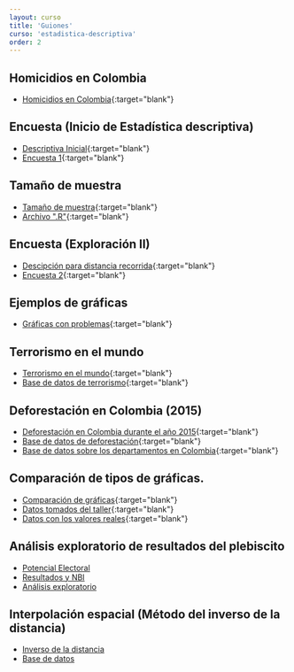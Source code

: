 ```yaml
---
layout: curso
title: 'Guiones'
curso: 'estadistica-descriptiva'
order: 2
---
```



## Homicidios en Colombia

- [Homicidios en Colombia](./guiones/HomicidiosColombia2014.html){:target="blank"}

## Encuesta (Inicio de Estadística descriptiva)

- [Descriptiva Inicial](./guiones/encuesta201602.html){:target="blank"}
- [Encuesta 1](./basesdedatos/encuesta201602_1.xlsx){:target="blank"}

## Tamaño de muestra

- [Tamaño de muestra](./guiones/tammuest.html){:target="blank"}
- [Archivo ".R"](./guiones/tammuest.R){:target="blank"}

## Encuesta (Exploración II)

- [Descipción para distancia recorrida](./guiones/encuesta201602_2.html){:target="blank"}
- [Encuesta 2](./basesdedatos/encuesta201602_2.xlsx){:target="blank"}

## Ejemplos de gráficas

- [Gráficas con problemas](./graficas/index.html){:target="blank"}

## Terrorismo en el mundo

- [Terrorismo en el mundo](./guiones/terrorismo.html){:target="blank"}
- [Base de datos de terrorismo](./basesdedatos/terrorismo.xlsx){:target="blank"}

## Deforestación en Colombia (2015)

- [Deforestación en Colombia durante el año 2015](./guiones/deforestacion.html){:target="blank"}
- [Base de datos de deforestación](./basesdedatos/deforestacion.xlsx){:target="blank"}
- [Base de datos sobre los departamentos en Colombia](./basesdedatos/departamentos.xlsx){:target="blank"}

## Comparación de tipos de gráficas.

- [Comparación de gráficas](./guiones/comparagraficas.html){:target="blank"}
- [Datos tomados del taller](./basesdedatos/compara_graficas.xlsx){:target="blank"}
- [Datos con los valores reales](./basesdedatos/ingresosReales.xlsx){:target="blank"}

## Análisis exploratorio de resultados del plebiscito

* [Potencial Electoral](./basesdedatos/potencialElectoral.xlsx)
* [Resultados y NBI](./basesdedatos/Departamentos_plebiscito.xlsx)
* [Análisis exploratorio](./guiones/plebiscito1.html)

## Interpolación espacial (Método del inverso de la distancia)

* [Inverso de la distancia](./guiones/interpol_espacial.html)
* [Base de datos](./basesdedatos/estonia_air_temperature_2.csv)
